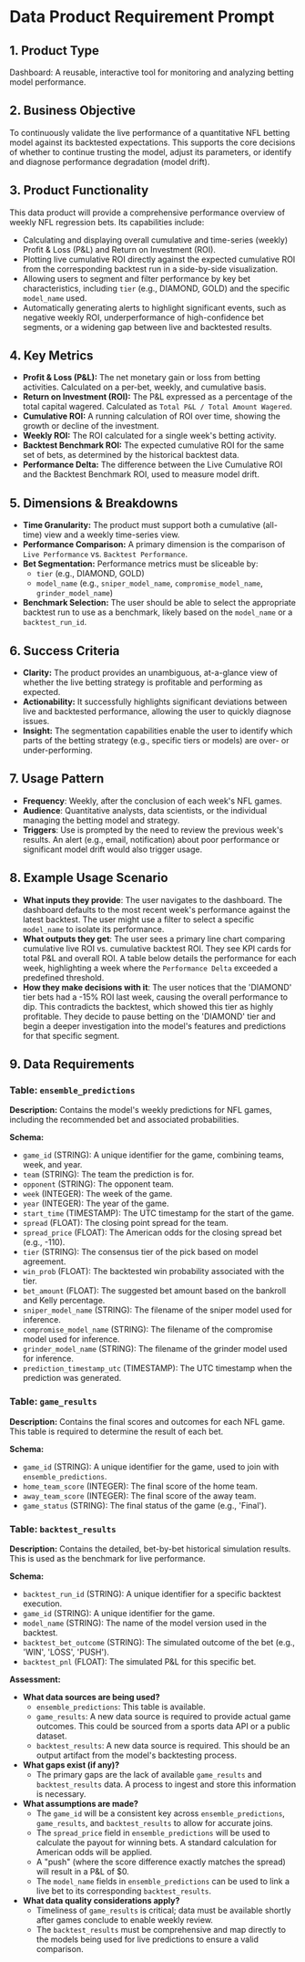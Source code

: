 # Data Product Requirement Prompt

## 1. Product Type
Dashboard: A reusable, interactive tool for monitoring and analyzing betting model performance.

## 2. Business Objective
To continuously validate the live performance of a quantitative NFL betting model against its backtested expectations. This supports the core decisions of whether to continue trusting the model, adjust its parameters, or identify and diagnose performance degradation (model drift).

## 3. Product Functionality
This data product will provide a comprehensive performance overview of weekly NFL regression bets. Its capabilities include:
- Calculating and displaying overall cumulative and time-series (weekly) Profit & Loss (P&L) and Return on Investment (ROI).
- Plotting live cumulative ROI directly against the expected cumulative ROI from the corresponding backtest run in a side-by-side visualization.
- Allowing users to segment and filter performance by key bet characteristics, including `tier` (e.g., DIAMOND, GOLD) and the specific `model_name` used.
- Automatically generating alerts to highlight significant events, such as negative weekly ROI, underperformance of high-confidence bet segments, or a widening gap between live and backtested results.

## 4. Key Metrics
- **Profit & Loss (P&L):** The net monetary gain or loss from betting activities. Calculated on a per-bet, weekly, and cumulative basis.
- **Return on Investment (ROI):** The P&L expressed as a percentage of the total capital wagered. Calculated as `Total P&L / Total Amount Wagered`.
- **Cumulative ROI:** A running calculation of ROI over time, showing the growth or decline of the investment.
- **Weekly ROI:** The ROI calculated for a single week's betting activity.
- **Backtest Benchmark ROI:** The expected cumulative ROI for the same set of bets, as determined by the historical backtest data.
- **Performance Delta:** The difference between the Live Cumulative ROI and the Backtest Benchmark ROI, used to measure model drift.

## 5. Dimensions & Breakdowns  
- **Time Granularity:** The product must support both a cumulative (all-time) view and a weekly time-series view.
- **Performance Comparison:** A primary dimension is the comparison of `Live Performance` vs. `Backtest Performance`.
- **Bet Segmentation:** Performance metrics must be sliceable by:
    - `tier` (e.g., DIAMOND, GOLD)
    - `model_name` (e.g., `sniper_model_name`, `compromise_model_name`, `grinder_model_name`)
- **Benchmark Selection:** The user should be able to select the appropriate backtest run to use as a benchmark, likely based on the `model_name` or a `backtest_run_id`.

## 6. Success Criteria
- **Clarity:** The product provides an unambiguous, at-a-glance view of whether the live betting strategy is profitable and performing as expected.
- **Actionability:** It successfully highlights significant deviations between live and backtested performance, allowing the user to quickly diagnose issues.
- **Insight:** The segmentation capabilities enable the user to identify which parts of the betting strategy (e.g., specific tiers or models) are over- or under-performing.

## 7. Usage Pattern
- **Frequency**: Weekly, after the conclusion of each week's NFL games.
- **Audience**: Quantitative analysts, data scientists, or the individual managing the betting model and strategy.
- **Triggers**: Use is prompted by the need to review the previous week's results. An alert (e.g., email, notification) about poor performance or significant model drift would also trigger usage.

## 8. Example Usage Scenario
- **What inputs they provide**: The user navigates to the dashboard. The dashboard defaults to the most recent week's performance against the latest backtest. The user might use a filter to select a specific `model_name` to isolate its performance.
- **What outputs they get**: The user sees a primary line chart comparing cumulative live ROI vs. cumulative backtest ROI. They see KPI cards for total P&L and overall ROI. A table below details the performance for each week, highlighting a week where the `Performance Delta` exceeded a predefined threshold.
- **How they make decisions with it**: The user notices that the 'DIAMOND' tier bets had a -15% ROI last week, causing the overall performance to dip. This contradicts the backtest, which showed this tier as highly profitable. They decide to pause betting on the 'DIAMOND' tier and begin a deeper investigation into the model's features and predictions for that specific segment.

## 9. Data Requirements
### Table: `ensemble_predictions`
**Description:** Contains the model's weekly predictions for NFL games, including the recommended bet and associated probabilities.

**Schema:**
- `game_id` (STRING): A unique identifier for the game, combining teams, week, and year.
- `team` (STRING): The team the prediction is for.
- `opponent` (STRING): The opponent team.
- `week` (INTEGER): The week of the game.
- `year` (INTEGER): The year of the game.
- `start_time` (TIMESTAMP): The UTC timestamp for the start of the game.
- `spread` (FLOAT): The closing point spread for the team.
- `spread_price` (FLOAT): The American odds for the closing spread bet (e.g., -110).
- `tier` (STRING): The consensus tier of the pick based on model agreement.
- `win_prob` (FLOAT): The backtested win probability associated with the tier.
- `bet_amount` (FLOAT): The suggested bet amount based on the bankroll and Kelly percentage.
- `sniper_model_name` (STRING): The filename of the sniper model used for inference.
- `compromise_model_name` (STRING): The filename of the compromise model used for inference.
- `grinder_model_name` (STRING): The filename of the grinder model used for inference.
- `prediction_timestamp_utc` (TIMESTAMP): The UTC timestamp when the prediction was generated.

### Table: `game_results`
**Description:** Contains the final scores and outcomes for each NFL game. This table is required to determine the result of each bet.

**Schema:**
- `game_id` (STRING): A unique identifier for the game, used to join with `ensemble_predictions`.
- `home_team_score` (INTEGER): The final score of the home team.
- `away_team_score` (INTEGER): The final score of the away team.
- `game_status` (STRING): The final status of the game (e.g., 'Final').

### Table: `backtest_results`
**Description:** Contains the detailed, bet-by-bet historical simulation results. This is used as the benchmark for live performance.

**Schema:**
- `backtest_run_id` (STRING): A unique identifier for a specific backtest execution.
- `game_id` (STRING): A unique identifier for the game.
- `model_name` (STRING): The name of the model version used in the backtest.
- `backtest_bet_outcome` (STRING): The simulated outcome of the bet (e.g., 'WIN', 'LOSS', 'PUSH').
- `backtest_pnl` (FLOAT): The simulated P&L for this specific bet.

**Assessment:**
- **What data sources are being used?**
    - `ensemble_predictions`: This table is available.
    - `game_results`: A new data source is required to provide actual game outcomes. This could be sourced from a sports data API or a public dataset.
    - `backtest_results`: A new data source is required. This should be an output artifact from the model's backtesting process.
- **What gaps exist (if any)?**
    - The primary gaps are the lack of available `game_results` and `backtest_results` data. A process to ingest and store this information is necessary.
- **What assumptions are made?**
    - The `game_id` will be a consistent key across `ensemble_predictions`, `game_results`, and `backtest_results` to allow for accurate joins.
    - The `spread_price` field in `ensemble_predictions` will be used to calculate the payout for winning bets. A standard calculation for American odds will be applied.
    - A "push" (where the score difference exactly matches the spread) will result in a P&L of $0.
    - The `model_name` fields in `ensemble_predictions` can be used to link a live bet to its corresponding `backtest_results`.
- **What data quality considerations apply?**
    - Timeliness of `game_results` is critical; data must be available shortly after games conclude to enable weekly review.
    - The `backtest_results` must be comprehensive and map directly to the models being used for live predictions to ensure a valid comparison.

